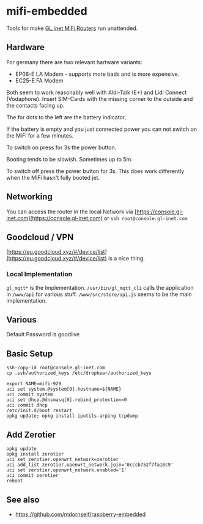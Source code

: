 # mifi-embedded
Tools for make [GL.inet MiFi Routers](https://openwrt.org/toh/gl.inet/gl-mifi?s[]=mifi) run unattended.

## Hardware

For germany there are two relevant hartware variants:

* EP06-E LA Modem - supports more bads and is more expensive.
* EC25-E FA Modem

Both seem to work reasonably well with Aldi-Talk (E+) and Lidl Connect (Vodaphone).
Insert SIM-Cards with the missing corner to the outside and the contacts facing up.

The for dots to the left are the battery indicator,

If the battery is empty  and you just connected power you can not switch on the MiFi for a few minutes.

To switch on press for 3s the power button.

Booting tends to be slowish. Sometimes up to 5m.

To switch off press the power button for 3s. This does work differently when the MiFi hasn't fully booted jet.

## Networking

You can access the router in the local Network via [https://console.gl-inet.com](https://console.gl-inet.com) or `ssh root@console.gl-inet.com`

## Goodcloud / VPN

[https://eu.goodcloud.xyz/#/device/list](https://eu.goodcloud.xyz/#/device/list) is a nice thing.

### Local Implementation

`gl_mqtt*` is the Implementation. `/usr/bin/gl_mqtt_cli` calls the application in `/www/api` for various stuff.  `/www/src/store/api.js` seems to be the main implementation.

## Various

Default Password is goodlive

## Basic Setup

```
ssh-copy-id root@console.gl-inet.com
cp .ssh/authorized_keys /etc/dropbear/authorized_keys
```

```
export NAME=mifi-929
uci set system.@system[0].hostname=${NAME}
uci commit system
uci set dhcp.@dnsmasq[0].rebind_protection=0
uci commit dhcp
/etc/init.d/boot restart
opkg update; opkg install iputils-arping tcpdump
```

## Add Zerotier

```
opkg update
opkg install zerotier
uci set zerotier.openwrt_network=zerotier
uci add_list zerotier.openwrt_network.join='0cccb752f7fa18c9'
uci set zerotier.openwrt_network.enabled='1'
uci commit zerotier
reboot
```

## See also

* https://github.com/mdornseif/raspberry-embedded
